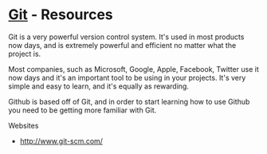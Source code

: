 [Git](http://www.git-scm.com/) - Resources
==================================================

Git is a very powerful version control system. It's used in most products now days, and is extremely powerful and efficient no matter what the project is.

Most companies, such as Microsoft, Google, Apple, Facebook, Twitter use it now days and it's an important tool to be using in your projects. It's very simple and easy to learn, and it's equally as rewarding.

Github is based off of Git, and in order to start learning how to use Github you need to be getting more familiar with Git. 

Websites
  - http://www.git-scm.com/
